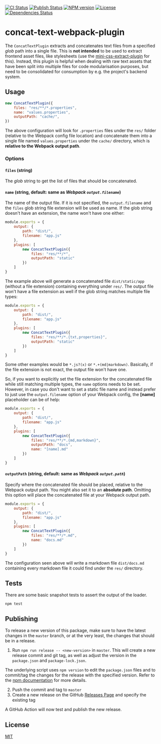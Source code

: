 [![CI Status][ci-badge]][ci-url]
[![Publish Status][publish-badge]][publish-url]
[![NPM version][npm-badge]][npm-url]
[![License][license-badge]][license-url]
[![Dependencies Status][deps-badge]][deps-url]

# concat-text-webpack-plugin

The `ConcatTextPlugin` extracts and concatenates text files from a specified *glob* path into a single file. This is **not intended** to be used to extract frontend asset files, like stylesheets (use the [mini-css-extract-plugin](https://github.com/webpack-contrib/mini-css-extract-plugin) for this). Instead, this plugin is helpful when dealing with raw text assets that have been split into multiple files for code modularisation purposes, but need to be consolidated for consumption by e.g. the project's backend system.

## Usage

```js
new ConcatTextPlugin({
    files: "res/**/*.properties",
    name: "values.properties",
    outputPath: "cache/",
})
```

The above configuration will look for `.properties` files under the `res/` folder (relative to the Webpack config file location) and concatenate them into a single file named `values.properties` under the `cache/` directory, which is **relative to the Webpack output path**.

### Options

#### `files` (string)

The *glob* string to get the list of files that should be concatenated.

#### `name` (string, default: same as *Webpack `output.filename`*)

The name of the output file. If it is not specified, the `output.filename` and the `files` glob string file extension will be used as name. If the glob string doesn't have an extension, the name won't have one either:

```js
module.exports = {
    output: {
        path: "dist/",
        filename: "app.js"
    },
    plugins: [
        new ConcatTextPlugin({
            files: "res/**/*",
            outputPath: "static"
        })
    ]
}
```

The example above will generate a concatenated file `dist/static/app` (without a file extension) containing everything under `res/`. The output file won't have a file extension as well if the glob string matches multiple file types:

```js
module.exports = {
    output: {
        path: "dist/",
        filename: "app.js"
    },
    plugins: [
        new ConcatTextPlugin({
            files: "res/**/*.{txt,properties}",
            outputPath: "static"
        })
    ]
}
```

Some other examples would be `*.js?(x)` or `*.+(md|markdown)`. Basically, if the file extension is not exact, the output file won't have one.

So, if you want to explicitly set the file extension for the concatenated file while still matching multiple types, the `name` options needs to be set. However, in case you don't want to set a static file name and instead prefer to just use the `output.filename` option of your Webpack config, the **[name]** placeholder can be of help:

```js
module.exports = {
    output: {
        path: "dist/",
        filename: "app.js"
    },
    plugins: [
        new ConcatTextPlugin({
            files: "res/**/*.{md,markdown}",
            outputPath: "docs",
            name: "[name].md"
        })
    ]
}
```

#### `outputPath` (string, default: same as *Webpack `output.path`*)

Specify where the concatenated file should be placed, relative to the Webpack output path. You might also set it to an **absolute path**. Omitting this option will place the concatenated file at your Webpack output path.

```js
module.exports = {
    output: {
        path: "dist/",
        filename: "app.js"
    },
    plugins: [
        new ConcatTextPlugin({
            files: "res/**/*.md",
            name: "docs.md"
        })
    ]
}
```

The configuration seen above will write a markdown file `dist/docs.md` containing every markdown file it could find under the `res/` directory.

## Tests

There are some basic snapshot tests to assert the output of the loader.

```
npm test
```

## Publishing

To release a new version of this package, make sure to have the latest changes in the `master` branch, or at the very least, the changes that should be in a release.

1. Run `npm run release -- <new-version>` in `master`. This will create a new release commit and git tag, as well as adjust the version in the `package.json` and `package-lock.json`.

The underlying script uses `npm version` to edit the `package.json` files and to commit/tag the changes for the release with the specified version. Refer to the [npm documentation](https://docs.npmjs.com/cli/version) for more details.

2. Push the commit and tag to `master`
3. Create a new release on the GitHub [Releases Page](https://github.com/merkle-open/webpack-concat-text-plugin/releases) and specify the existing tag

A GitHub Action will now test and publish the new release.

## License

[MIT](./LICENSE)

[npm-badge]: https://img.shields.io/npm/v/concat-text-webpack-plugin.svg
[npm-url]: https://npmjs.org/package/concat-text-webpack-plugin
[license-badge]: https://img.shields.io/badge/license-MIT-green.svg
[license-url]: http://opensource.org/licenses/MIT
[deps-badge]: https://david-dm.org/merkle-open/webpack-concat-text-plugin/status.svg
[deps-url]: https://david-dm.org/merkle-open/webpack-concat-text-plugin
[ci-badge]: https://github.com/merkle-open/webpack-concat-text-plugin/workflows/Build%20&%20Test/badge.svg
[ci-url]: https://github.com/merkle-open/webpack-concat-text-plugin/actions?query=workflow%3A%22Build+%26+Test%22
[publish-badge]: https://github.com/merkle-open/webpack-concat-text-plugin/workflows/Publish/badge.svg
[publish-url]: https://github.com/merkle-open/webpack-concat-text-plugin/actions?query=workflow%3APublish
